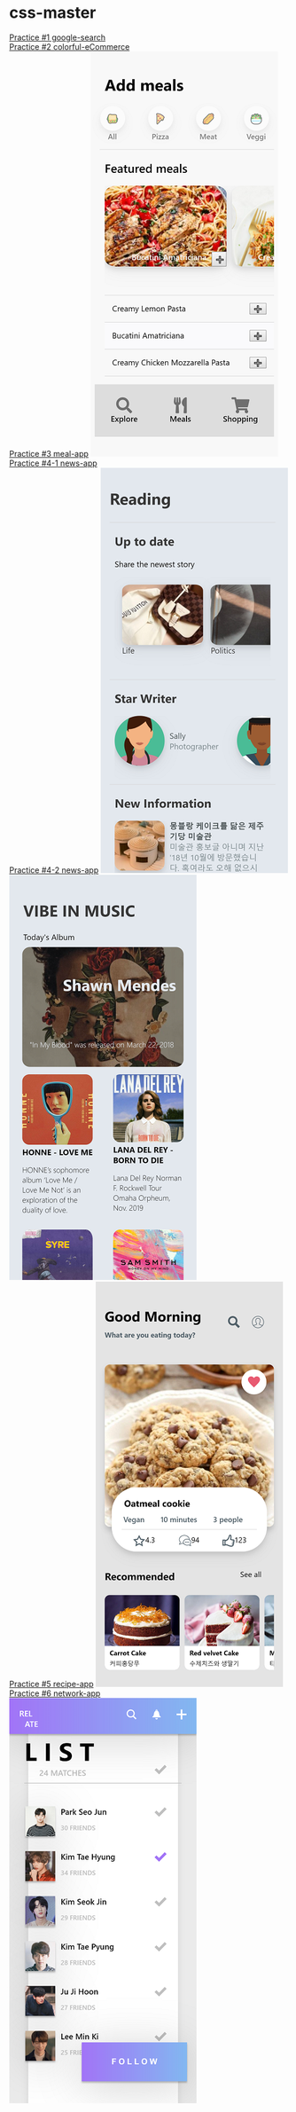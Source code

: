 # css-master
[Practice #1 google-search](https://jinn-dev.github.io/css-master/css-google-main/)
<br>
[Practice #2 colorful-eCommerce](https://jinn-dev.github.io/css-master/colorful-ecommerce/)
<br>
[Practice #3 meal-app](https://jinn-dev.github.io/css-master/meal-app/)
![jinn-dev.github.io_css-master_meal-app_(iPhone X)](/assets/images//jinn-dev.github.io_css-master_meal-app_(iPhone%20X).png)
<br>
[Practice #4-1 news-app](https://jinn-dev.github.io/css-master/news-app/)    
[Practice #4-2 news-app](https://jinn-dev.github.io/css-master/news-app/vibe/)
![jinn-dev.github.io_css-master_news-app_(iPhone X)](/assets/images//jinn-dev.github.io_css-master_news-app_(iPhone%20X).png)
![jinn-dev.github.io_css-master_news-app_vibe_(iPhone X)](/assets/images//jinn-dev.github.io_css-master_news-app_vibe_(iPhone%20X).png)
<br>
[Practice #5 recipe-app](https://jinn-dev.github.io/css-master/recipe-app/)
![127.0.0.1_1234_(iPhone X)](/assets/images//127.0.0.1_1234_(iPhone%20X).png)
<br>
[Practice #6 network-app](https://jinn-dev.github.io/css-master/network-app/)      
![localhost_1234_(iPhone X) (1)](/assets/images//localhost_1234_(iPhone%20X)%20(1).png)
<br>
